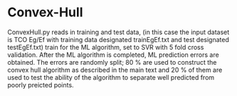 # Convex-Hull
ConvexHull.py reads in training and test data, (in this case the input dataset is TCO Eg/Ef with training data designated trainEgEf.txt and test designated testEgEf.txt) train for the ML algorithm, set to SVR with 5 fold cross validation.  After the ML algorithm is completed, ML prediction errors are obtained.  The errors are randomly split; 80 % are used to construct the convex hull algorithm as described in the main text and 20 % of them are used to test the ability of the algorithm to separate well predicted from poorly preicted points.
